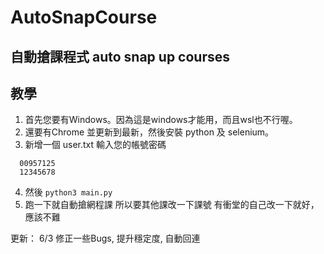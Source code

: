 # AutoSnapCourse
## 自動搶課程式 auto snap up courses
## 教學

1. 首先您要有Windows。因為這是windows才能用，而且wsl也不行喔。
2. 還要有Chrome 並更新到最新，然後安裝 python 及 selenium。
3. 新增一個 user.txt 輸入您的帳號密碼
```=
  00957125
  12345678
```
4. 然後 ```python3 main.py```
5. 跑一下就自動搶網程課
所以要其他課改一下課號
有衝堂的自己改一下就好，應該不難


更新：
6/3 修正一些Bugs, 提升穩定度, 自動回連
